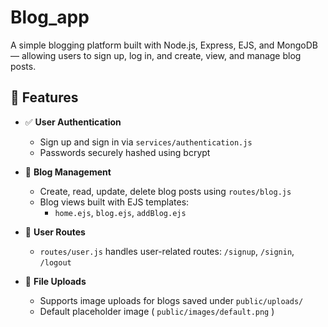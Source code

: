 # Blog_app

A simple blogging platform built with Node.js, Express, EJS, and MongoDB — allowing users to sign up, log in, and create, view, and manage blog posts.

## 🚀 Features

- ✅ **User Authentication**
  - Sign up and sign in via `services/authentication.js`
  - Passwords securely hashed using bcrypt

- 📝 **Blog Management**
  - Create, read, update, delete blog posts using `routes/blog.js`
  - Blog views built with EJS templates:
    - `home.ejs`, `blog.ejs`, `addBlog.ejs`

- 👤 **User Routes**
  - `routes/user.js` handles user-related routes: `/signup`, `/signin`, `/logout`

- 📁 **File Uploads**
  - Supports image uploads for blogs saved under `public/uploads/`
  - Default placeholder image ( `public/images/default.png` )


